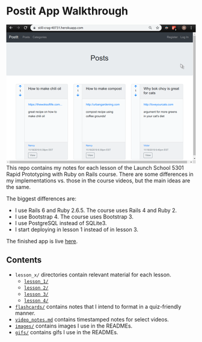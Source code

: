 # Postit App Walkthrough
![](gifs/lesson_4.gif)
This repo contains my notes for each lesson of the Launch School 5301 Rapid Prototyping with Ruby on Rails course. There are some differences in my implementations vs. those in the course videos, but the main ideas are the same.

The biggest differences are:
- I use Rails 6 and Ruby 2.6.5. The course uses Rails 4 and Ruby 2.
- I use Bootstrap 4. The course uses Bootstrap 3.
- I use PostgreSQL instead of SQLite3.
- I start deploying in lesson 1 instead of in lesson 3.

The finished app is live [here](https://still-crag-40731.herokuapp.com). 

## Contents
- `lesson_x/` directories contain relevant material for each lesson.
    - [`lesson_1/`](https://github.com/nantrinh/ls_rails_notes/tree/master/lesson_1)
    - [`lesson 2/`](https://github.com/nantrinh/ls_rails_notes/tree/master/lesson_2)
    - [`lesson 3/`](https://github.com/nantrinh/ls_rails_notes/tree/master/lesson_3)
    - [`lesson 4/`](https://github.com/nantrinh/ls_rails_notes/tree/master/lesson_4)
- [`flashcards/`](https://github.com/nantrinh/ls_rails_notes/tree/master/flashcards) contains notes that I intend to format in a quiz-friendly manner.
- [`video_notes.md`](https://github.com/nantrinh/ls_rails_notes/blob/master/video_notes.md) contains timestamped notes for select videos.
- [`images/`](https://github.com/nantrinh/ls_rails_notes/tree/master/images) contains images I use in the READMEs.
- [`gifs/`](https://github.com/nantrinh/ls_rails_notes/tree/master/gifs) contains gifs I use in the READMEs.
